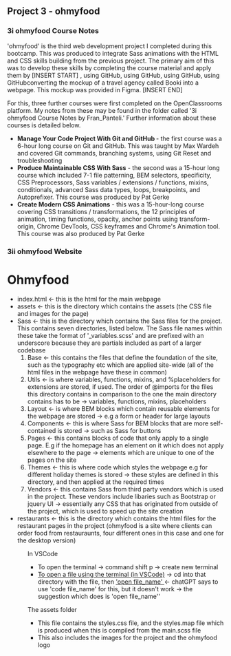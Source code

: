 <h2> Project 3 - ohmyfood </h2>
<h3>3i ohmyfood Course Notes</h3>
<p>'ohmyfood' is the third web development project I completed during this bootcamp. This was produced to integrate Sass animations with the HTML and CSS skills building from the previous project. The primary aim of this was to develop these skills by completing the course material and apply them by [INSERT START] , using GitHub, using GitHub, using GitHub, using GitHubconverting the mockup of a travel agency called Booki into a webpage. This mockup was provided in Figma. [INSERT END] </p>
<p>

</p>
For this, three further courses were first completed on the OpenClassrooms platform. My notes from these may be found in the folder called '3i ohmyfood Course Notes by Fran_Panteli.' Further information about these courses is detailed below.

  <ul>
  <li><strong>Manage Your Code Project With Git and GitHub </strong> - the first course was a 6-hour long course on Git and GitHub. This was taught by Max Wardeh and covered Git commands, branching systems, using Git Reset and troubleshooting</li>
  <li><strong>Produce Maintainable CSS With Sass</strong> - the second was a 15-hour long course which included 7-1 file patterning, BEM selectors, specificity, CSS Preprocessors, Sass variables / extensions / functions, mixins, conditionals, advanced Sass data types, loops, breakpoints, and Autoprefixer. This course was produced by Pat Gerke</li>

  <li><strong>Create Modern CSS Animations</strong> - this was a 15-hour-long course covering CSS transitions / transformations, the 12 principles of animation, timing functions, opacity, anchor points using transform-origin, Chrome DevTools, CSS keyframes and Chrome's Animation tool. This course was also produced by Pat Gerke</li>
  </ul> 
<h3> 3ii ohmyfood Website</h3>

<h1>Ohmyfood</h1>
<ul>
	<li> index.html <- this is the html for the main webpage 
	<li> assets <- this is the directory which contains the assets (the CSS file and images for the page)
	<li> Sass <- this is the directory which contains the Sass files for the project. This contains seven directories, listed below. The Sass file names within these take the format of '_variables.scss' and are prefixed with an underscore because they are partials included as part of a larger codebase 
	<ol>	
		<li>Base <- this contains the files that define the foundation of the site, such as the typography etc which are applied site-wide (all of the html files in the webpage have these in common) </li>
		<li>Utils <- is where variables, functions, mixins, and %placeholders for extensions are stored, if used. The order of @imports for the files this directory contains in comparison to the one the main directory contains has to be -> variables, functions, mixins, placeholders </li>
		<li>Layout <- is where BEM blocks which contain reusable elements for the webpage are stored -> e.g a form or header for large layouts</li>
		<li>Components <- this is where Sass for BEM blocks that are more self-contained is stored -> such as Sass for buttons</li>
		<li>Pages <- this contains blocks of code that only apply to a single page. E.g if the homepage has an element on it which does not apply elsewhere to the page -> elements which are unique to one of the pages on the site</li>
		<li>Themes <- this is where code which styles the webpage e.g for different holiday themes is stored -> these styles are defined in this directory, and then applied at the required times</li>
		<li>Vendors <- this contains Sass from third party vendors which is used in the project. These vendors include libaries such as Bootstrap or jquery UI -> essentially  any CSS that has originated from outside of the project, which is used to speed up the site creation</li>
	</ol>
	<li> restaurants <- this is the directory which contains the html files for the restaurant pages in the project (ohmyfood is a site where clients can order food from restauraunts, four different ones in this case and one for the desktop version)
<ul>

In VSCode 
<ul>
	<li>To open the terminal -> command shift p -> create new terminal</li>
	<li><u>To open a file using the terminal (in VSCode)</u> -> cd into that directory with the file, then <u> 'open file_name' </u><- chatGPT says to use 'code file_name' for this,  but it doesn't work -> the suggestion which does is 'open file_name''</li>
</ul>

The assets folder 
<ul>
	<li>This file contains the styles.css file, and the styles.map file which is produced when this is compiled from the main.scss file</li>
	<li>This also includes the images for the project and the ohmyfood logo</li>
</ul>


